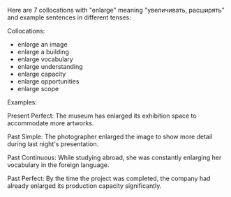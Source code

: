 Here are 7 collocations with "enlarge" meaning "увеличивать, расширять" and example sentences in different tenses:

Collocations:
- enlarge an image
- enlarge a building
- enlarge vocabulary
- enlarge understanding
- enlarge capacity
- enlarge opportunities
- enlarge scope

Examples:

Present Perfect: The museum has enlarged its exhibition space to accommodate more artworks.

Past Simple: The photographer enlarged the image to show more detail during last night's presentation.

Past Continuous: While studying abroad, she was constantly enlarging her vocabulary in the foreign language.

Past Perfect: By the time the project was completed, the company had already enlarged its production capacity significantly.